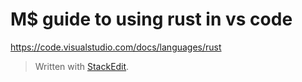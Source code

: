 # M$ guide to using rust in vs code

https://code.visualstudio.com/docs/languages/rust

> Written with [StackEdit](https://stackedit.io/).
<!--stackedit_data:
eyJoaXN0b3J5IjpbLTEwOTc2OTcwMjJdfQ==
-->